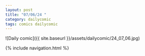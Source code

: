 ```yaml
---
layout: post
title: "07/06/24 "
category: dailycomic
tags: comics dailycomic
---
```

![Daily comic]({{ site.baseurl }}/assets/dailycomic/24_07_06.jpg)

{% include navigation.html %}

